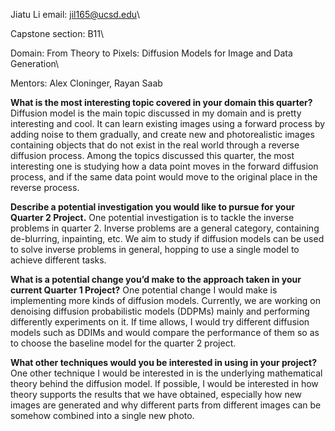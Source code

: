 Jiatu Li email: jil165@ucsd.edu\

Capstone section: B11\

Domain: From Theory to Pixels: Diffusion Models for Image and Data Generation\

Mentors: Alex Cloninger, Rayan Saab

**What is the most interesting topic covered in your domain this quarter?**
Diffusion model is the main topic discussed in my domain and is pretty interesting and cool. It can learn existing images using a forward process by adding noise to them gradually, and create new and photorealistic images containing objects that do not exist in the real world through a reverse diffusion process. Among the topics discussed this quarter, the most interesting one is studying how a data point moves in the forward diffusion process, and if the same data point would move to the original place in the reverse process.

**Describe a potential investigation you would like to pursue for your Quarter 2 Project.**
One potential investigation is to tackle the inverse problems in quarter 2. Inverse problems are a general category, containing de-blurring, inpainting, etc. We aim to study if diffusion models can be used to solve inverse problems in general, hopping to use a single model to achieve different tasks.

**What is a potential change you’d make to the approach taken in your current Quarter 1 Project?**
One potential change I would make is implementing more kinds of diffusion models. Currently, we are working on denoising diffusion probabilistic models (DDPMs) mainly and performing differently experiments on it. If time allows, I would try different diffusion models such as DDIMs and would compare the performance of them so as to choose the baseline model for the quarter 2 project.

**What other techniques would you be interested in using in your project?**
One other technique I would be interested in is the underlying mathematical theory behind the diffusion model. If possible, I would be interested in how theory supports the results that we have obtained, especially how new images are generated and why different parts from different images can be somehow combined into a single new photo.
